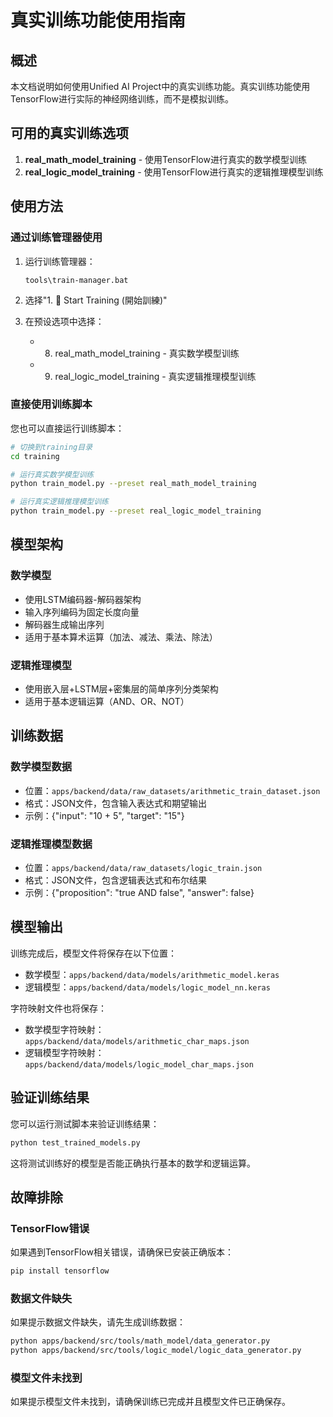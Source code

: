 # 真实训练功能使用指南

## 概述

本文档说明如何使用Unified AI Project中的真实训练功能。真实训练功能使用TensorFlow进行实际的神经网络训练，而不是模拟训练。

## 可用的真实训练选项

1. **real_math_model_training** - 使用TensorFlow进行真实的数学模型训练
2. **real_logic_model_training** - 使用TensorFlow进行真实的逻辑推理模型训练

## 使用方法

### 通过训练管理器使用

1. 运行训练管理器：
   ```
   tools\train-manager.bat
   ```

2. 选择"1. 🚀 Start Training (開始訓練)"

3. 在预设选项中选择：
   - 8. real_math_model_training - 真实数学模型训练
   - 9. real_logic_model_training - 真实逻辑推理模型训练

### 直接使用训练脚本

您也可以直接运行训练脚本：

```bash
# 切换到training目录
cd training

# 运行真实数学模型训练
python train_model.py --preset real_math_model_training

# 运行真实逻辑推理模型训练
python train_model.py --preset real_logic_model_training
```

## 模型架构

### 数学模型
- 使用LSTM编码器-解码器架构
- 输入序列编码为固定长度向量
- 解码器生成输出序列
- 适用于基本算术运算（加法、减法、乘法、除法）

### 逻辑推理模型
- 使用嵌入层+LSTM层+密集层的简单序列分类架构
- 适用于基本逻辑运算（AND、OR、NOT）

## 训练数据

### 数学模型数据
- 位置：`apps/backend/data/raw_datasets/arithmetic_train_dataset.json`
- 格式：JSON文件，包含输入表达式和期望输出
- 示例：{"input": "10 + 5", "target": "15"}

### 逻辑推理模型数据
- 位置：`apps/backend/data/raw_datasets/logic_train.json`
- 格式：JSON文件，包含逻辑表达式和布尔结果
- 示例：{"proposition": "true AND false", "answer": false}

## 模型输出

训练完成后，模型文件将保存在以下位置：

- 数学模型：`apps/backend/data/models/arithmetic_model.keras`
- 逻辑模型：`apps/backend/data/models/logic_model_nn.keras`

字符映射文件也将保存：

- 数学模型字符映射：`apps/backend/data/models/arithmetic_char_maps.json`
- 逻辑模型字符映射：`apps/backend/data/models/logic_model_char_maps.json`

## 验证训练结果

您可以运行测试脚本来验证训练结果：

```bash
python test_trained_models.py
```

这将测试训练好的模型是否能正确执行基本的数学和逻辑运算。

## 故障排除

### TensorFlow错误
如果遇到TensorFlow相关错误，请确保已安装正确版本：
```bash
pip install tensorflow
```

### 数据文件缺失
如果提示数据文件缺失，请先生成训练数据：
```bash
python apps/backend/src/tools/math_model/data_generator.py
python apps/backend/src/tools/logic_model/logic_data_generator.py
```

### 模型文件未找到
如果提示模型文件未找到，请确保训练已完成并且模型文件已正确保存。